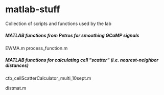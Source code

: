 # matlab-stuff
Collection of scripts and functions used by the lab

##### MATLAB functions from Petros for smoothing GCaMP signals
EWMA.m
process_function.m
##### MATLAB functions for calculating cell "scatter" (i.e. nearest-neighbor distances)
ctb_cellScatterCalculator_multi_10sept.m

distmat.m
